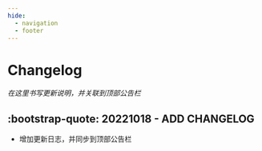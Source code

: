 ```yaml
---
hide:
  - navigation
  - footer
---
```


# Changelog

*在这里书写更新说明，并关联到顶部公告栏*

## :bootstrap-quote: 20221018 - ADD CHANGELOG

- 增加更新日志，并同步到顶部公告栏
